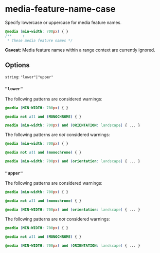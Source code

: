 # media-feature-name-case

Specify lowercase or uppercase for media feature names.

```css
@media (min-width: 700px) { }
/**     ↑
 * These media feature names */
```

**Caveat:** Media feature names within a range context are currently ignored.

## Options

`string`: `"lower"|"upper"`

### `"lower"`

The following patterns are considered warnings:

```css
@media (MIN-WIDTH: 700px) { }
```

```css
@media not all and (MONOCHROME) { }
```

```css
@media (min-width: 700px) and (ORIENTATION: landscape) { ... }
```

The following patterns are *not* considered warnings:

```css
@media (min-width: 700px) { }
```

```css
@media not all and (monochrome) { }
```

```css
@media (min-width: 700px) and (orientation: landscape) { ... }
```

### `"upper"`

The following patterns are considered warnings:

```css
@media (min-width: 700px) { }
```

```css
@media not all and (monochrome) { }
```

```css
@media (MIN-WIDTH: 700px) and (orientation: landscape) { ... }
```

The following patterns are *not* considered warnings:

```css
@media (MIN-WIDTH: 700px) { }
```

```css
@media not all and (MONOCHROME) { }
```

```css
@media (MIN-WIDTH: 700px) and (ORIENTATION: landscape) { ... }
```
